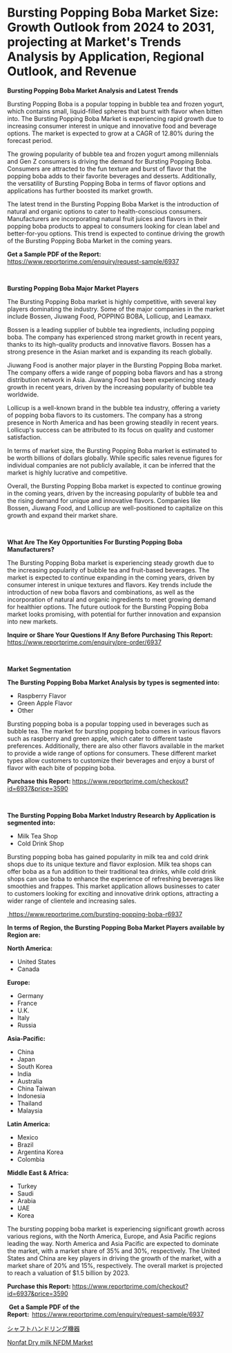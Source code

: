<p><h1>Bursting Popping Boba Market Size: Growth Outlook from 2024 to 2031, projecting at Market's Trends Analysis by Application, Regional Outlook, and Revenue</h1></p><p><strong>Bursting Popping Boba Market Analysis and Latest Trends</strong></p>
<p><p>Bursting Popping Boba is a popular topping in bubble tea and frozen yogurt, which contains small, liquid-filled spheres that burst with flavor when bitten into. The Bursting Popping Boba Market is experiencing rapid growth due to increasing consumer interest in unique and innovative food and beverage options. The market is expected to grow at a CAGR of 12.80% during the forecast period.</p><p>The growing popularity of bubble tea and frozen yogurt among millennials and Gen Z consumers is driving the demand for Bursting Popping Boba. Consumers are attracted to the fun texture and burst of flavor that the popping boba adds to their favorite beverages and desserts. Additionally, the versatility of Bursting Popping Boba in terms of flavor options and applications has further boosted its market growth.</p><p>The latest trend in the Bursting Popping Boba Market is the introduction of natural and organic options to cater to health-conscious consumers. Manufacturers are incorporating natural fruit juices and flavors in their popping boba products to appeal to consumers looking for clean label and better-for-you options. This trend is expected to continue driving the growth of the Bursting Popping Boba Market in the coming years.</p></p>
<p><strong>Get a Sample PDF of the Report:&nbsp;</strong> <a href="https://www.reportprime.com/enquiry/request-sample/6937">https://www.reportprime.com/enquiry/request-sample/6937</a></p>
<p>&nbsp;</p>
<p><strong>Bursting Popping Boba Major Market Players</strong></p>
<p><p>The Bursting Popping Boba market is highly competitive, with several key players dominating the industry. Some of the major companies in the market include Bossen, Jiuwang Food, POPPING BOBA, Lollicup, and Leamaxx.</p><p>Bossen is a leading supplier of bubble tea ingredients, including popping boba. The company has experienced strong market growth in recent years, thanks to its high-quality products and innovative flavors. Bossen has a strong presence in the Asian market and is expanding its reach globally.</p><p>Jiuwang Food is another major player in the Bursting Popping Boba market. The company offers a wide range of popping boba flavors and has a strong distribution network in Asia. Jiuwang Food has been experiencing steady growth in recent years, driven by the increasing popularity of bubble tea worldwide.</p><p>Lollicup is a well-known brand in the bubble tea industry, offering a variety of popping boba flavors to its customers. The company has a strong presence in North America and has been growing steadily in recent years. Lollicup's success can be attributed to its focus on quality and customer satisfaction.</p><p>In terms of market size, the Bursting Popping Boba market is estimated to be worth billions of dollars globally. While specific sales revenue figures for individual companies are not publicly available, it can be inferred that the market is highly lucrative and competitive.</p><p>Overall, the Bursting Popping Boba market is expected to continue growing in the coming years, driven by the increasing popularity of bubble tea and the rising demand for unique and innovative flavors. Companies like Bossen, Jiuwang Food, and Lollicup are well-positioned to capitalize on this growth and expand their market share.</p></p>
<p>&nbsp;</p>
<p><strong>What Are The Key Opportunities For Bursting Popping Boba Manufacturers?</strong></p>
<p><p>The Bursting Popping Boba market is experiencing steady growth due to the increasing popularity of bubble tea and fruit-based beverages. The market is expected to continue expanding in the coming years, driven by consumer interest in unique textures and flavors. Key trends include the introduction of new boba flavors and combinations, as well as the incorporation of natural and organic ingredients to meet growing demand for healthier options. The future outlook for the Bursting Popping Boba market looks promising, with potential for further innovation and expansion into new markets.</p></p>
<p><strong>Inquire or Share Your Questions If Any Before Purchasing This Report:</strong> <a href="https://www.reportprime.com/enquiry/pre-order/6937">https://www.reportprime.com/enquiry/pre-order/6937</a></p>
<p>&nbsp;</p>
<p><strong>Market Segmentation</strong></p>
<p><strong>The Bursting Popping Boba Market Analysis by types is segmented into:</strong></p>
<p><ul><li>Raspberry Flavor</li><li>Green Apple Flavor</li><li>Other</li></ul></p>
<p><p>Bursting popping boba is a popular topping used in beverages such as bubble tea. The market for bursting popping boba comes in various flavors such as raspberry and green apple, which cater to different taste preferences. Additionally, there are also other flavors available in the market to provide a wide range of options for consumers. These different market types allow customers to customize their beverages and enjoy a burst of flavor with each bite of popping boba.</p></p>
<p><strong>Purchase this Report:&nbsp;</strong><a href="https://www.reportprime.com/checkout?id=6937&price=3590">https://www.reportprime.com/checkout?id=6937&price=3590</a></p>
<p>&nbsp;</p>
<p><strong>The Bursting Popping Boba Market Industry Research by Application is segmented into:</strong></p>
<p><ul><li>Milk Tea Shop</li><li>Cold Drink Shop</li></ul></p>
<p><p>Bursting popping boba has gained popularity in milk tea and cold drink shops due to its unique texture and flavor explosion. Milk tea shops can offer boba as a fun addition to their traditional tea drinks, while cold drink shops can use boba to enhance the experience of refreshing beverages like smoothies and frappes. This market application allows businesses to cater to customers looking for exciting and innovative drink options, attracting a wider range of clientele and increasing sales.</p></p>
<p><a href="https://www.reportprime.com/bursting-popping-boba-r6937">&nbsp;https://www.reportprime.com/bursting-popping-boba-r6937</a></p>
<p><strong>In terms of Region, the Bursting Popping Boba Market Players available by Region are:</strong></p>
<p>
    <p> <strong> North America: </strong>
        <ul>
            <li>United States</li>
            <li>Canada</li>
        </ul>
        </p> 
    <p> <strong> Europe: </strong>
        <ul>
            <li>Germany</li>
            <li>France</li>
            <li>U.K.</li>
            <li>Italy</li>
            <li>Russia</li>
        </ul>
        </p> 
    <p> <strong> Asia-Pacific: </strong>
        <ul>
            <li>China</li>
            <li>Japan</li>
            <li>South Korea</li>
            <li>India</li>
            <li>Australia</li>
            <li>China Taiwan</li>
            <li>Indonesia</li>
            <li>Thailand</li>
            <li>Malaysia</li>
        </ul>
        </p> 
    <p> <strong> Latin America: </strong>
        <ul>
            <li>Mexico</li>
            <li>Brazil</li>
            <li>Argentina Korea</li>
            <li>Colombia</li>
        </ul>
        </p> 
    <p> <strong> Middle East & Africa: </strong>
        <ul>
            <li>Turkey</li>
            <li>Saudi</li>
            <li>Arabia</li>
            <li>UAE</li>
            <li>Korea</li>
        </ul>
    </p>
    </p>
<p><p>The bursting popping boba market is experiencing significant growth across various regions, with the North America, Europe, and Asia Pacific regions leading the way. North America and Asia Pacific are expected to dominate the market, with a market share of 35% and 30%, respectively. The United States and China are key players in driving the growth of the market, with a market share of 20% and 15%, respectively. The overall market is projected to reach a valuation of $1.5 billion by 2023.</p></p>
<p><strong>Purchase this Report: </strong><a href="https://www.reportprime.com/checkout?id=6937&price=3590">https://www.reportprime.com/checkout?id=6937&price=3590</a></p>
<p>&nbsp;<strong>Get a Sample PDF of the Report:&nbsp;&nbsp;</strong><a href="https://www.reportprime.com/enquiry/request-sample/6937">https://www.reportprime.com/enquiry/request-sample/6937</a></p>
<p><strong></strong></p>
<p><p><a href="https://medium.com/@queenlitle19361/%E3%82%B7%E3%83%A3%E3%83%95%E3%83%88%E3%83%8F%E3%83%B3%E3%83%89%E3%83%AA%E3%83%B3%E3%82%B0%E6%A9%9F%E5%99%A8%E5%B8%82%E5%A0%B4%E3%81%AE%E5%B1%95%E6%9C%9B-%E7%94%A3%E6%A5%AD%E6%A6%82%E8%A6%81%E3%81%A8%E4%BA%88%E6%B8%AC-2024%E5%B9%B4%E3%81%8B%E3%82%892031%E5%B9%B4-8d4bf8d4bcf7">シャフトハンドリング機器</a></p><p><a href="https://github.com/RichRobinson5/Market-Research-Report-List-4/blob/main/nonfat-dry-milk-nfdm-market.md">Nonfat Dry milk NFDM Market</a></p></p>
